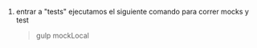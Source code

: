 
1. entrar a "tests" ejecutamos el siguiente comando para correr mocks y test

    > gulp mockLocal
